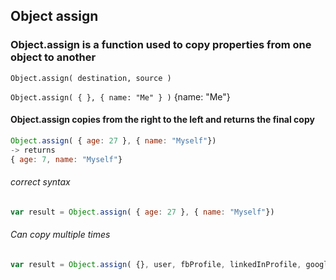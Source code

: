## Object assign

### Object.assign is a function used to copy properties from one object to another

`Object.assign( destination, source )`

`Object.assign( { }, { name: "Me" } )`
{name: "Me"}

#### Object.assign copies from the right to the left and returns the final copy

```js
Object.assign( { age: 27 }, { name: "Myself"}) 
-> returns 
{ age: 7, name: "Myself"}
```

###### correct syntax
```js
var result = Object.assign( { age: 27 }, { name: "Myself"}) 
```

###### Can copy multiple times 
```js
var result = Object.assign( {}, user, fbProfile, linkedInProfile, googleProfile) 
```

